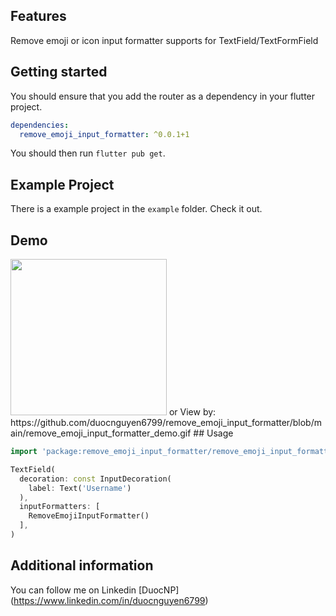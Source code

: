 ## Features

Remove emoji or icon input formatter supports for TextField/TextFormField

## Getting started

You should ensure that you add the router as a dependency in your flutter project.

```yaml
dependencies:
  remove_emoji_input_formatter: ^0.0.1+1
```

You should then run `flutter pub get`.

## Example Project

There is a example project in the `example` folder. Check it out.

## Demo
<img src="https://github.com/duocnguyen6799/remove_emoji_input_formatter/blob/main/remove_emoji_input_formatter_demo.gif" width="250"/>
or
View by: https://github.com/duocnguyen6799/remove_emoji_input_formatter/blob/main/remove_emoji_input_formatter_demo.gif
## Usage

```dart
import 'package:remove_emoji_input_formatter/remove_emoji_input_formatter.dart';

TextField(
  decoration: const InputDecoration(
    label: Text('Username')
  ),
  inputFormatters: [
    RemoveEmojiInputFormatter()
  ],
)
```

## Additional information

You can follow me on Linkedin [DuocNP] (https://www.linkedin.com/in/duocnguyen6799)
